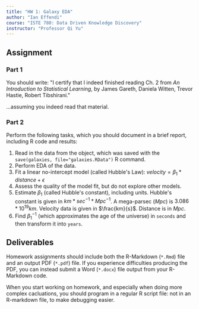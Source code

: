 ```yaml
---
title: "HW 1: Galaxy EDA"
author: "Ian Effendi"
course: "ISTE 780: Data Driven Knowledge Discovery"
instructor: "Professor Qi Yu"
---
```


## Assignment

### Part 1

You should write: "I certify that I indeed finished reading Ch. 2 from *An Introduction to Statistical Learning*, by James Gareth, Daniela Witten, Trevor Hastie, Robert Tibshirani."

...assuming you indeed read that material.

### Part 2

Perform the following tasks, which you should document in a brief report, including R code and results:

1. Read in the data from the object, which was saved with the `save(galaxies, file="galaxies.RData")` R command.
2. Perform EDA of the data.
3. Fit a linear no-intercept model (called Hubble's Law): $velocity = \beta_1 * distance + \epsilon$
4. Assess the quality of the model fit, but do not explore other models.
5. Estimate $\beta_1$ (called Hubble's constant), including units. Hubble's constant is given in $km * sec^{-1} * Mpc^{-1}$. A mega-parsec ($Mpc$) is $3.086 * 10^{19} km$. Velocity data is given in $\frac{km}{s}$. Distance is in $Mpc$.
6. Find $\beta_1^{-1}$ (which approximates the age of the universe) in `seconds` and then transform it into `years`.

## Deliverables

Homework assignments should include both the R-Markdown (`*.Rmd`) file and an output PDF (`*.pdf`) file. If you experience difficulties producing the PDF, you can instead submit a Word (`*.docx`) file output from your R-Markdown code.

When you start working on homework, and especially when doing more complex cacluations, you should program in a regular R script file: not in an R-markdown file, to make debugging easier.